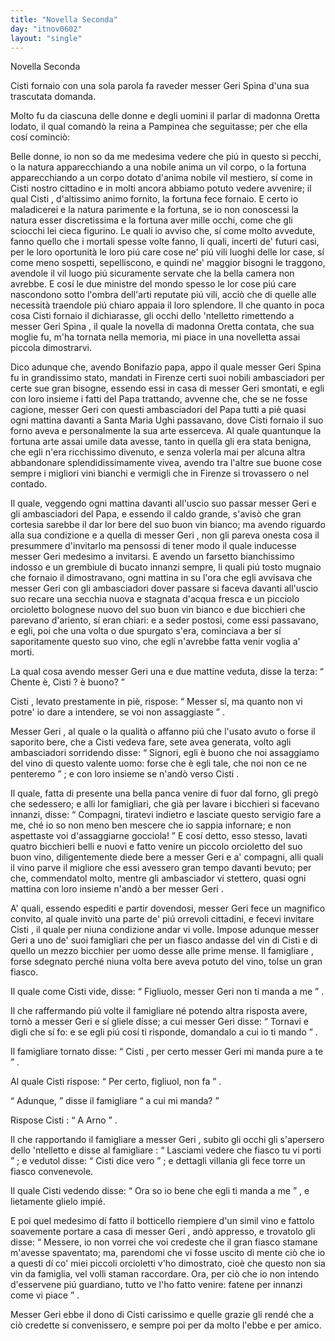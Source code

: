 ```yaml
---
title: "Novella Seconda"
day: "itnov0602"
layout: "single"
---
```

<html>
 <head>
 </head>
 <body>
  <div id="nov0602" type="novella" who="pampinea">
   <head>
    Novella Seconda
   </head>
   <argument>
    <p>
     <milestone id="p06020001"/>
     <name persref="cisti" type="person">
      Cisti
     </name>
     fornaio con una sola parola fa raveder messer
     <name persref="gerispina" type="person">
      Geri Spina
     </name>
     d'una sua trascutata domanda.
    </p>
   </argument>
   <div3 type="commentary" who="author">
    <p>
     <milestone id="p06020002"/>
     Molto fu da ciascuna delle donne e degli uomini il parlar di
     <name persref="oretta" type="person">
      madonna Oretta
     </name>
     lodato, il qual comand&ograve; la
     <name persref="elissa" type="person">
      reina
     </name>
     a
     <name persref="pampinea" type="person">
      Pampinea
     </name>
     che seguitasse; per che ella cos&iacute; cominci&ograve;:
    </p>
   </div3>
   <div3 type="commentary" who="pampinea">
    <p>
     <milestone id="p06020003"/>
     Belle donne, io non so da me medesima vedere che pi&uacute; in questo si pecchi, o la natura apparecchiando a una nobile anima un vil corpo, o la fortuna apparecchiando a un corpo dotato d'anima nobile vil mestiero, s&iacute; come in
     <name persref="cisti" type="person">
      Cisti
     </name>
     nostro cittadino e in molti ancora abbiamo potuto vedere avvenire; il qual
     <name persref="cisti" type="person">
      Cisti
     </name>
     , d'altissimo animo fornito, la fortuna fece fornaio.
     <milestone id="p06020004"/>
     E certo io maladicerei e la natura parimente e la fortuna, se io non conoscessi la natura esser discretissima e la fortuna aver mille occhi, come che gli sciocchi lei cieca figurino.
     <milestone id="p06020005"/>
     Le quali io avviso che, s&iacute; come molto avvedute, fanno quello che i mortali spesse volte fanno, li quali, incerti de' futuri casi, per le loro oportunit&agrave; le loro pi&uacute; care cose ne' pi&uacute; vili luoghi delle lor case, s&iacute; come meno sospetti, sepelliscono, e quindi ne' maggior bisogni le traggono, avendole il vil luogo pi&uacute; sicuramente servate che la bella camera non avrebbe.
     <milestone id="p06020006"/>
     E cos&iacute; le due ministre del mondo spesso le lor cose pi&uacute; care nascondono sotto l'ombra dell'arti reputate pi&uacute; vili, acci&ograve; che di quelle alle necessit&agrave; traendole pi&uacute; chiaro appaia il loro splendore.
     <milestone id="p06020007"/>
     Il che quanto in poca cosa
     <name persref="cisti" type="person">
      Cisti
     </name>
     fornaio il dichiarasse, gli occhi dello 'ntelletto rimettendo a messer
     <name persref="gerispina" type="person">
      Geri Spina
     </name>
     , il quale la novella di madonna Oretta contata, che sua moglie fu, m'ha tornata nella memoria, mi piace in una novelletta assai piccola dimostrarvi.
    </p>
   </div3>
   <p>
    <milestone id="p06020008"/>
    Dico adunque che, avendo
    <name persref="bonifazio" type="person">
     Bonifazio
    </name>
    papa, appo il quale messer
    <name persref="gerispina" type="person">
     Geri Spina
    </name>
    fu in grandissimo stato, mandati in
    <name placeref="firenze" type="place">
     Firenze
    </name>
    certi suoi nobili ambasciadori per certe sue gran bisogne, essendo essi in casa di messer
    <name persref="gerispina" type="person">
     Geri
    </name>
    smontati, e egli con loro insieme i fatti del Papa trattando, avvenne che, che se ne fosse cagione, messer
    <name persref="gerispina" type="person">
     Geri
    </name>
    con questi ambasciadori del Papa tutti a pi&egrave; quasi ogni mattina davanti a
    <name placeref="santamariaughi" type="place">
     Santa Maria Ughi
    </name>
    passavano, dove
    <name persref="cisti" type="person">
     Cisti
    </name>
    fornaio il suo forno aveva e personalmente la sua arte esserceva.
    <milestone id="p06020009"/>
    Al quale quantunque la fortuna arte assai umile data avesse, tanto in quella gli era stata benigna, che egli n'era ricchissimo divenuto, e senza volerla mai per alcuna altra abbandonare splendidissimamente vivea, avendo tra l'altre sue buone cose sempre i migliori vini bianchi e vermigli che in
    <name placeref="firenze" type="place">
     Firenze
    </name>
    si trovassero o nel contado.
   </p>
   <p>
    <milestone id="p06020010"/>
    Il quale, veggendo ogni mattina davanti all'uscio suo passar messer
    <name persref="gerispina" type="person">
     Geri
    </name>
    e gli ambasciadori del Papa, e essendo il caldo grande, s'avis&ograve; che gran cortesia sarebbe il dar lor bere del suo buon vin bianco; ma avendo riguardo alla sua condizione e a quella di messer
    <name persref="gerispina" type="person">
     Geri
    </name>
    , non gli pareva onesta cosa il presummere d'invitarlo ma pensossi di tener modo il quale inducesse messer
    <name persref="gerispina" type="person">
     Geri
    </name>
    medesimo a invitarsi.
    <milestone id="p06020011"/>
    E avendo un farsetto bianchissimo indosso e un grembiule di bucato innanzi sempre, li quali pi&uacute; tosto mugnaio che fornaio il dimostravano, ogni mattina in su l'ora che egli avvisava che messer
    <name persref="gerispina" type="person">
     Geri
    </name>
    con gli ambasciadori dover passare si faceva davanti all'uscio suo recare una secchia nuova e stagnata d'acqua fresca e un picciolo orcioletto bolognese nuovo del suo buon vin bianco e due bicchieri che parevano d'ariento, s&iacute; eran chiari:
    <milestone id="p06020012"/>
    e a seder postosi, come essi passavano, e egli, poi che una volta o due spurgato s'era, cominciava a ber s&iacute; saporitamente questo suo vino, che egli n'avrebbe fatta venir voglia a' morti.
   </p>
   <p>
    <milestone id="p06020013"/>
    La qual cosa avendo messer
    <name persref="gerispina" type="person">
     Geri
    </name>
    una e due mattine veduta, disse la terza:
    <q direct="unspecified" who="gerispina">
     Chente &egrave;,
     <name persref="cisti" type="person">
      Cisti
     </name>
     ? &egrave; buono?
    </q>
   </p>
   <p>
    <milestone id="p06020014"/>
    <name persref="cisti" type="person">
     Cisti
    </name>
    , levato prestamente in pi&egrave;, rispose:
    <q direct="unspecified" who="cisti">
     Messer s&iacute;, ma quanto non vi potre' io dare a intendere, se voi non assaggiaste
    </q>
    .
   </p>
   <p>
    <milestone id="p06020015"/>
    Messer
    <name persref="gerispina" type="person">
     Geri
    </name>
    , al quale o la qualit&agrave; o affanno pi&uacute; che l'usato avuto o forse il saporito bere, che a
    <name persref="cisti" type="person">
     Cisti
    </name>
    vedeva fare, sete avea generata, volto agli ambasciadori sorridendo disse:
    <q direct="unspecified" who="gerispina">
     Signori, egli &egrave; buono che noi assaggiamo del vino di questo valente uomo: forse che &egrave; egli tale, che noi non ce ne penteremo
    </q>
    ; e con loro insieme se n'and&ograve; verso
    <name persref="cisti" type="person">
     Cisti
    </name>
    .
   </p>
   <p>
    <milestone id="p06020016"/>
    Il quale, fatta di presente una bella panca venire di fuor dal forno, gli preg&ograve; che sedessero; e alli lor famigliari, che gi&agrave; per lavare i bicchieri si facevano innanzi, disse:
    <q direct="unspecified" who="cisti">
     Compagni, tiratevi indietro e lasciate questo servigio fare a me, ch&eacute; io so non meno ben mescere che io sappia infornare; e non aspettaste voi d'assaggiarne gocciola!
    </q>
    <milestone id="p06020017"/>
    E cos&iacute; detto, esso stesso, lavati quatro bicchieri belli e nuovi e fatto venire un piccolo orcioletto del suo buon vino, diligentemente diede bere a messer
    <name persref="gerispina" type="person">
     Geri
    </name>
    e a' compagni, alli quali il vino parve il migliore che essi avessero gran tempo davanti bevuto; per che, commendatol molto, mentre gli ambasciador vi stettero, quasi ogni mattina con loro insieme n'and&ograve; a ber messer
    <name persref="gerispina" type="person">
     Geri
    </name>
    .
   </p>
   <p>
    <milestone id="p06020018"/>
    A' quali, essendo espediti e partir dovendosi, messer
    <name persref="gerispina" type="person">
     Geri
    </name>
    fece un magnifico convito, al quale invit&ograve; una parte de' pi&uacute; orrevoli cittadini, e fecevi invitare
    <name persref="cisti" type="person">
     Cisti
    </name>
    , il quale per niuna condizione andar vi volle.
    <milestone id="p06020019"/>
    Impose adunque messer
    <name persref="gerispina" type="person">
     Geri
    </name>
    a uno de' suoi famigliari che per un fiasco andasse del vin di
    <name persref="cisti" type="person">
     Cisti
    </name>
    e di quello un mezzo bicchier per uomo desse alle prime mense. Il
    <name persref="famigliare-0602" type="person">
     famigliare
    </name>
    , forse sdegnato perch&eacute; niuna volta bere aveva potuto del vino, tolse un gran fiasco.
   </p>
   <p>
    <milestone id="p06020020"/>
    Il quale come
    <name persref="cisti" type="person">
     Cisti
    </name>
    vide, disse:
    <q direct="unspecified" who="cisti">
     Figliuolo, messer
     <name persref="gerispina" type="person">
      Geri
     </name>
     non ti manda a me
    </q>
    .
   </p>
   <p>
    <milestone id="p06020021"/>
    Il che raffermando pi&uacute; volte il
    <name persref="famigliare-0602" type="person">
     famigliare
    </name>
    n&eacute; potendo altra risposta avere, torn&ograve; a messer
    <name persref="gerispina" type="person">
     Geri
    </name>
    e s&iacute; gliele disse; a cui messer
    <name persref="gerispina" type="person">
     Geri
    </name>
    disse:
    <q direct="unspecified" who="gerispina">
     Tornavi e digli che s&iacute; fo: e se egli pi&uacute; cos&iacute; ti risponde, domandalo a cui io ti mando
    </q>
    .
   </p>
   <p>
    <milestone id="p06020022"/>
    Il
    <name persref="famigliare-0602" type="person">
     famigliare
    </name>
    tornato disse:
    <q direct="unspecified" who="famigliare-0602">
     <name persref="cisti" type="person">
      Cisti
     </name>
     , per certo messer
     <name persref="gerispina" type="person">
      Geri
     </name>
     mi manda pure a te
    </q>
    .
   </p>
   <p>
    <milestone id="p06020023"/>
    Al quale
    <name persref="cisti" type="person">
     Cisti
    </name>
    rispose:
    <q direct="unspecified" who="cisti">
     Per certo, figliuol, non fa
    </q>
    .
   </p>
   <p>
    <milestone id="p06020024"/>
    <q direct="unspecified" who="famigliare-0602">
     Adunque,
    </q>
    disse il
    <name persref="famigliare-0602" type="person">
     famigliare
    </name>
    <q direct="unspecified">
     a cui mi manda?
    </q>
   </p>
   <p>
    <milestone id="p06020025"/>
    Rispose
    <name persref="cisti" type="person">
     Cisti
    </name>
    :
    <q direct="unspecified" who="cisti">
     A Arno
    </q>
    .
   </p>
   <p>
    <milestone id="p06020026"/>
    Il che rapportando il
    <name persref="famigliare-0602" type="person">
     famigliare
    </name>
    a messer
    <name persref="gerispina" type="person">
     Geri
    </name>
    , subito gli occhi gli s'apersero dello 'ntelletto e disse al
    <name persref="famigliare-0602" type="person">
     famigliare
    </name>
    :
    <q direct="unspecified" who="gerispina">
     Lasciami vedere che fiasco tu vi porti
    </q>
    ; e vedutol disse:
    <q direct="unspecified">
     <name persref="cisti" type="person">
      Cisti
     </name>
     dice vero
    </q>
    ; e dettagli villania gli fece torre un fiasco convenevole.
   </p>
   <p>
    <milestone id="p06020027"/>
    Il quale
    <name persref="cisti" type="person">
     Cisti
    </name>
    vedendo disse:
    <q direct="unspecified" who="cisti">
     Ora so io bene che egli ti manda a me
    </q>
    , e lietamente glielo impi&eacute;.
   </p>
   <p>
    <milestone id="p06020028"/>
    E poi quel medesimo d&iacute; fatto il botticello riempiere d'un simil vino e fattolo soavemente portare a casa di messer
    <name persref="gerispina" type="person">
     Geri
    </name>
    , and&ograve; appresso, e trovatolo gli disse:
    <q direct="unspecified" who="cisti">
     Messere, io non vorrei che voi credeste che il gran fiasco stamane m'avesse spaventato; ma, parendomi che vi fosse uscito di mente ci&ograve; che io a questi d&iacute; co' miei piccoli orcioletti v'ho dimostrato, cio&egrave; che questo non sia vin da famiglia, vel volli staman raccordare.
     <milestone id="p06020029"/>
     Ora, per ci&ograve; che io non intendo d'esservene pi&uacute; guardiano, tutto ve l'ho fatto venire: fatene per innanzi come vi piace
    </q>
    .
   </p>
   <p>
    <milestone id="p06020030"/>
    Messer
    <name persref="gerispina" type="person">
     Geri
    </name>
    ebbe il dono di
    <name persref="cisti" type="person">
     Cisti
    </name>
    carissimo e quelle grazie gli rend&eacute; che a ci&ograve; credette si convenissero, e sempre poi per da molto l'ebbe e per amico.
   </p>
  </div>
 </body>
</html>
